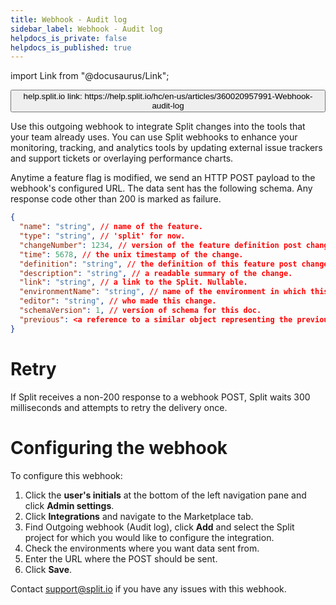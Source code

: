 ```yaml
---
title: Webhook - Audit log
sidebar_label: Webhook - Audit log
helpdocs_is_private: false
helpdocs_is_published: true
---
```


import Link from "@docusaurus/Link";

<p>
  <button style={{borderRadius:'8px', border:'1px', fontFamily:'Courier New', fontWeight:'800', textAlign:'left'}}> help.split.io link: https://help.split.io/hc/en-us/articles/360020957991-Webhook-audit-log </button>
</p>

Use this outgoing webhook to integrate Split changes into the tools that your team already uses. You can use Split webhooks to enhance your monitoring, tracking, and analytics tools by updating external issue trackers and support tickets or overlaying performance charts.

Anytime a feature flag is modified, we send an HTTP POST payload to the webhook's configured URL. The data sent has the following schema. Any response code other than 200 is marked as failure.


```json
{
  "name": "string", // name of the feature.
  "type": "string", // 'split' for now.
  "changeNumber": 1234, // version of the feature definition post change.
  "time": 5678, // the unix timestamp of the change.
  "definition": "string", // the definition of this feature post change.
  "description": "string", // a readable summary of the change.
  "link": "string", // a link to the Split. Nullable.
  "environmentName": "string", // name of the environment in which this Split was changed.
  "editor": "string", // who made this change.
  "schemaVersion": 1, // version of schema for this doc.
  "previous": <a reference to a similar object representing the previous change> 
}
```

# Retry
 
If Split receives a non-200 response to a webhook POST, Split waits 300 milliseconds and attempts to retry the delivery once. 

# Configuring the webhook
 
To configure this webhook: 

1. Click the **user's initials** at the bottom of the left navigation pane and click **Admin settings**.
2. Click **Integrations** and navigate to the Marketplace tab.
3. Find Outgoing webhook (Audit log), click **Add** and select the Split project for which you would like to configure the integration.
4. Check the environments where you want data sent from.
5. Enter the URL where the POST should be sent.
6. Click **Save**.

Contact [support@split.io](mailto:support@split.io) if you have any issues with this webhook.
